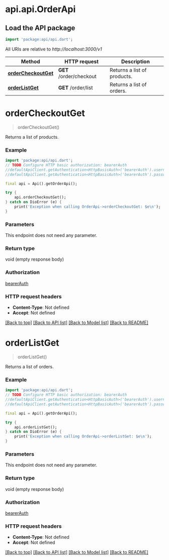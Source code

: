 # api.api.OrderApi

## Load the API package
```dart
import 'package:api/api.dart';
```

All URIs are relative to *http://localhost:3000/v1*

Method | HTTP request | Description
------------- | ------------- | -------------
[**orderCheckoutGet**](OrderApi.md#ordercheckoutget) | **GET** /order/checkout | Returns a list of products.
[**orderListGet**](OrderApi.md#orderlistget) | **GET** /order/list | Returns a list of orders.


# **orderCheckoutGet**
> orderCheckoutGet()

Returns a list of products.

### Example
```dart
import 'package:api/api.dart';
// TODO Configure HTTP basic authorization: bearerAuth
//defaultApiClient.getAuthentication<HttpBasicAuth>('bearerAuth').username = 'YOUR_USERNAME'
//defaultApiClient.getAuthentication<HttpBasicAuth>('bearerAuth').password = 'YOUR_PASSWORD';

final api = Api().getOrderApi();

try {
    api.orderCheckoutGet();
} catch on DioError (e) {
    print('Exception when calling OrderApi->orderCheckoutGet: $e\n');
}
```

### Parameters
This endpoint does not need any parameter.

### Return type

void (empty response body)

### Authorization

[bearerAuth](../README.md#bearerAuth)

### HTTP request headers

 - **Content-Type**: Not defined
 - **Accept**: Not defined

[[Back to top]](#) [[Back to API list]](../README.md#documentation-for-api-endpoints) [[Back to Model list]](../README.md#documentation-for-models) [[Back to README]](../README.md)

# **orderListGet**
> orderListGet()

Returns a list of orders.

### Example
```dart
import 'package:api/api.dart';
// TODO Configure HTTP basic authorization: bearerAuth
//defaultApiClient.getAuthentication<HttpBasicAuth>('bearerAuth').username = 'YOUR_USERNAME'
//defaultApiClient.getAuthentication<HttpBasicAuth>('bearerAuth').password = 'YOUR_PASSWORD';

final api = Api().getOrderApi();

try {
    api.orderListGet();
} catch on DioError (e) {
    print('Exception when calling OrderApi->orderListGet: $e\n');
}
```

### Parameters
This endpoint does not need any parameter.

### Return type

void (empty response body)

### Authorization

[bearerAuth](../README.md#bearerAuth)

### HTTP request headers

 - **Content-Type**: Not defined
 - **Accept**: Not defined

[[Back to top]](#) [[Back to API list]](../README.md#documentation-for-api-endpoints) [[Back to Model list]](../README.md#documentation-for-models) [[Back to README]](../README.md)

